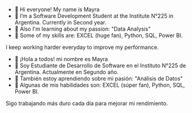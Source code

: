 - 👋 Hi everyone! My name is Mayra
- 👀 I’m a Software Development Student at the Institute N°225 in Argentina. Currently in Second year.
- 🌱 Also I'm learning about my passion: "Data Analysis"
- 💞️ Some of my skills are: EXCEL (huge fan), Python, SQL, Power BI. 

I keep working harder everyday to improve my performance.

- 👋 ¡Hola a todos! mi nombre es Mayra
- 👀 Soy Estudiante de Desarrollo de Software en el Instituto N°225 de Argentina. Actualmente en Segundo año.
- 🌱 También estoy aprendiendo sobre mi pasión: "Análisis de Datos"
- 💞️ Algunas de mis habilidades son: EXCEL (súper fan), Python, SQL, Power BI. 

Sigo trabajando más duro cada día para mejorar mi rendimiento.
